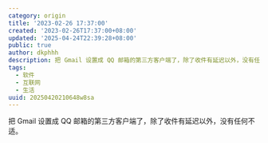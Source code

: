 ```yaml
---
category: origin
title: '2023-02-26 17:37:00'
created: '2023-02-26T17:37:00+08:00'
updated: '2025-04-24T22:39:28+08:00'
public: true
author: dkphhh
description: 把 Gmail 设置成 QQ 邮箱的第三方客户端了，除了收件有延迟以外，没有任何不适……
tags:
  - 软件
  - 互联网
  - 生活
uuid: 20250420210648w8sa
---
```


把 Gmail 设置成 QQ 邮箱的第三方客户端了，除了收件有延迟以外，没有任何不适。
